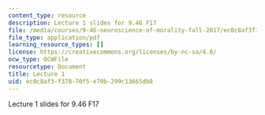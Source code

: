```yaml
---
content_type: resource
description: Lecture 1 slides for 9.46 F17
file: /media/courses/9-46-neuroscience-of-morality-fall-2017/ec0c8af3f37870f5e70b299c13665db8_MIT9_46F17_lec1.pdf
file_type: application/pdf
learning_resource_types: []
license: https://creativecommons.org/licenses/by-nc-sa/4.0/
ocw_type: OCWFile
resourcetype: Document
title: Lecture 1
uid: ec0c8af3-f378-70f5-e70b-299c13665db8
---
```

Lecture 1 slides for 9.46 F17